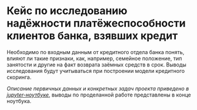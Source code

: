 # Кейс по исследованию надёжности платёжеспособности клиентов банка, взявших кредит

Необходимо по входным данным от кредитного отдела банка понять, влияют ли такие признаки, как, например, семейное положение, тип занятости и другие на факт возврата заёмных средств в срок. Выводы исследования будут учитываться при построении модели кредитного скоринга. 

*Описание первичных данных и конкретных задач проекта приведено в [jupyter-ноутбуке](./bank_clients_solvency_project.ipynb)*, выводы по проделанной работе представлены в конце ноутбука.
